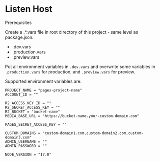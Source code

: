 # Listen Host

Prerequisites

Create a .*.vars file in root directory of this project - same level as package.json.
* .dev.vars
* .production.vars
* .preview.vars

Put all environment variables in ```.dev.vars``` and overwrite some variables in ```.production.vars``` for production,
and ```.preview.vars``` for preview.

Supported environment variables are:
```
PROJECT_NAME = "pages-project-name"
ACCOUNT_ID = ""

R2_ACCESS_KEY_ID = ""
R2_SECRET_ACCESS_KEY = ""
R2_BUCKET = "bucket-name"
MEDIA_BASE_URL = "https://bucket-name.your-custom-domain.com"

PAGES_SECRET_ACCESS_KEY = ""

CUSTOM_DOMAINS = "custom-domain1.com,custom-domain2.com,custom-domain3.com"
ADMIN_USERNAME = ""
ADMIN_PASSWORD = ""

NODE_VERSION = "17.0"
```
